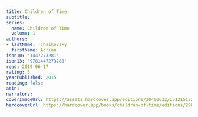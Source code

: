 ```yaml
---
title: Children of Time
subtitle:
series:
  name: Children of Time
  volume: 1
authors:
- lastName: Tchaikovsky
  firstName: Adrian
isbn10: '1447273281'
isbn13: '9781447273288'
read: 2019-06-17
rating: 5
yearPublished: 2015
reading: false
asin:
narrators:
coverImageUrl: https://assets.hardcover.app/editions/30400632/1512151722488735-25563522.jpg
hardcoverUrl: https://hardcover.app/books/children-of-time/editions/29864448
---
```

